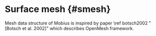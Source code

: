 Surface mesh {#smesh}
======================

Mesh data structure of Mobius is inspired by paper \ref botsch2002 "[Botsch et al. 2002]" which describes
OpenMesh framework.
